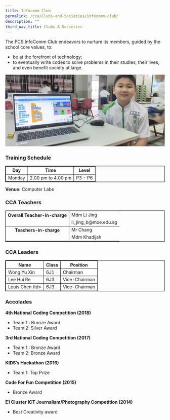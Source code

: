 ```yaml
---
title: Infocomm Club
permalink: /cca/Clubs-and-Societies/infocomm-club/
description: ""
third_nav_title: Clubs & Societies
---
```

The PCS InfoComm Club endeavors to nurture its members,&nbsp;guided by the school core values, to:

*   be at the forefront of technology;
*   to eventually write codes to solve problems in their studies, their lives, and even benefit society at large.

 ![](/images/infocomm%202.jpg)

### Training Schedule

<table style="border-collapse: collapse; border: 1px solid black;">
  <thead>
    <tr>
      <th style="border: 1px solid black;">Day</th>
      <th style="border: 1px solid black;">Time</th>
      <th style="border: 1px solid black;">Level</th>
    </tr>
  </thead>
  <tbody>
    <tr>
      <td style="border: 1px solid black;">Monday</td>
      <td style="border: 1px solid black;">2.00 pm to 4.00 pm</td>
      <td style="border: 1px solid black;">P3 - P6</td>
    </tr>
      </tbody>
</table>


**Venue:**
Computer Labs

### CCA Teachers

<table style="border-collapse: collapse; border: 1px solid black;">
  <tbody>
    <tr>
      <th style="border: none; border-right: 1px solid black">Overall Teacher-in-charge
      </th><td style="border: none;">Mdm Li Jing</td>
		 </tr>
    <tr>
      <td style="border-bottom: 1px solid black; border-right: 1px solid black"></td>
      <td style="border-bottom: 1px solid black;">li_jing_b@moe.edu.sg</td>
    </tr>
    <tr>
      <th style="border: none; border-right: 1px solid black">Teachers-in-charge
      </th><td style="border: none;">Mr Chang</td>
    </tr>
    <tr>
      <td style="border: none;border-right: 1px solid black"></td>
      <td style="border: none;">Mdm Khadijah</td>
    </tr>
      </tbody>
</table>



	
### CCA Leaders

<table style="border-collapse: collapse; border: 1px solid black;">
  <thead>
    <tr>
      <th style="border: 1px solid black;">Name</th>
      <th style="border: 1px solid black;">Class</th>
      <th style="border: 1px solid black;">Position</th>
    </tr>
  </thead>
  <tbody>
    <tr>
      <td style="border: 1px solid black;">Wong Yu Xin</td>
      <td style="border: 1px solid black;">6J1</td>
      <td style="border: 1px solid black;">Chairman</td>
    </tr>
    <tr>
      <td style="border: 1px solid black;">Lee Hui Re</td>
      <td style="border: 1px solid black;">6J3</td>
      <td style="border: 1px solid black;">Vice-Chairman</td>
    </tr>
		 <tr>
      <td style="border: 1px solid black;">Louis Chen /td&gt;
      </td><td style="border: 1px solid black;">6J3</td>
      <td style="border: 1px solid black;">Vice-Chairman</td></tr>
  </tbody>
</table>


### Accolades


**4th&nbsp;National Coding Competition (2018)**
* Team 1 : Bronze Award
* Team 2: Silver Award


**3rd&nbsp;National Coding Competition (2017)**

* Team 1 : Bronze Award
* Team 2: Bronze Award


**KIDS’s Hackathon (2016)**

* Team 1: Top Prize 


**Code For Fun Competition (2015)**

* Bronze Award


**E1 Cluster ICT Journalism/Photography Competition (2014)**

* Best Creativity award 

